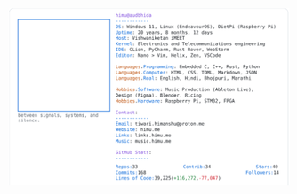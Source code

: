 <a href="https://github.com/HimuCodes">
  <picture>
    <source media="(prefers-color-scheme: dark)" srcset="https://raw.githubusercontent.com/HimuCodes/HimuCodes/main/dark.svg?b=1759116954">
    <img alt="HimuCodes's GitHub Profile README" src="https://raw.githubusercontent.com/HimuCodes/HimuCodes/main/light.svg?b=1759116954">
  </picture>
</a>
